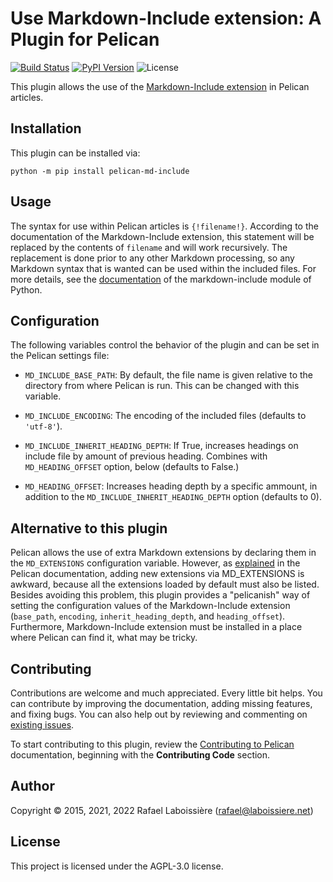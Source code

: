 Use Markdown-Include extension: A Plugin for Pelican
====================================================

[![Build Status](https://img.shields.io/github/workflow/status/pelican-plugins/md-include/build)](https://github.com/pelican-plugins/md-include/actions)
[![PyPI Version](https://img.shields.io/pypi/v/pelican-md-include)](https://pypi.org/project/pelican-md-include/)
![License](https://img.shields.io/pypi/l/pelican-md-include?color=blue)

This plugin allows the use of the [Markdown-Include extension][] in Pelican articles.

[Markdown-Include extension]: https://github.com/cmacmackin/markdown-include

Installation
------------

This plugin can be installed via:

    python -m pip install pelican-md-include

Usage
-----

The syntax for use within Pelican articles is `{!filename!}`. According to the documentation of the Markdown-Include extension, this statement will be replaced by the contents of `filename` and will work recursively. The replacement is done prior to any other Markdown processing, so any Markdown syntax that is wanted can be used within the included files. For more details, see the [documentation][] of the markdown-include module of Python.

[documentation]: https://github.com/cmacmackin/markdown-include/#readme


Configuration
-------------

The following variables control the behavior of the plugin and can be set in the Pelican settings file:

- `MD_INCLUDE_BASE_PATH`: By default, the file name is given relative to the directory from where Pelican is run.  This can be changed with this variable.

- `MD_INCLUDE_ENCODING`: The encoding of the included files (defaults to `'utf-8'`).

- `MD_INCLUDE_INHERIT_HEADING_DEPTH`: If True, increases headings on include file by amount of previous heading. Combines with `MD_HEADING_OFFSET` option, below (defaults to False.)

- `MD_HEADING_OFFSET`: Increases heading depth by a specific ammount, in addition to the `MD_INCLUDE_INHERIT_HEADING_DEPTH` option (defaults to 0).


Alternative to this plugin
--------------------------

Pelican allows the use of extra Markdown extensions by declaring them in the `MD_EXTENSIONS` configuration variable.  However, as [explained][] in the Pelican documentation, adding new extensions via MD_EXTENSIONS is awkward, because all the extensions loaded by default must also be listed.  Besides avoiding this problem, this plugin provides a "pelicanish" way of setting the configuration values of the Markdown-Include extension (`base_path`, `encoding`, `inherit_heading_depth`, and `heading_offset`).  Furthermore, Markdown-Include extension must be installed in a place where Pelican can find it, what may be tricky.

[explained]: http://docs.getpelican.com/en/latest/settings.html

Contributing
------------

Contributions are welcome and much appreciated. Every little bit helps. You can contribute by improving the documentation, adding missing features, and fixing bugs. You can also help out by reviewing and commenting on [existing issues][].

To start contributing to this plugin, review the [Contributing to Pelican][] documentation, beginning with the **Contributing Code** section.

[existing issues]: https://github.com/pelican-plugins/md-include/issues
[Contributing to Pelican]: https://docs.getpelican.com/en/latest/contribute.html

Author
------

Copyright © 2015, 2021, 2022 Rafael Laboissière (<rafael@laboissiere.net>)

License
-------

This project is licensed under the AGPL-3.0 license.
